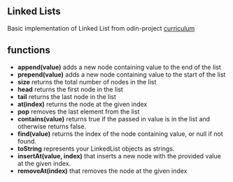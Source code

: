 ## Linked Lists

Basic implementation of Linked List from odin-project [curriculum](https://www.theodinproject.com/lessons/javascript-linked-lists)

## functions

- **append(value)** adds a new node containing value to the end of the list
- **prepend(value)** adds a new node containing value to the start of the list
- **size** returns the total number of nodes in the list
- **head** returns the first node in the list
- **tail** returns the last node in the list
- **at(index)** returns the node at the given index
- **pop** removes the last element from the list
- **contains(value)** returns true if the passed in value is in the list and otherwise returns false.
- **find(value)** returns the index of the node containing value, or null if not found.
- **toString** represents your LinkedList objects as strings.
- **insertAt(value, index)** that inserts a new node with the provided value at the given index.
- **removeAt(index)** that removes the node at the given index
